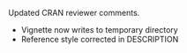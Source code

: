 Updated CRAN reviewer comments.

* Vignette now writes to temporary directory
* Reference style corrected in DESCRIPTION

